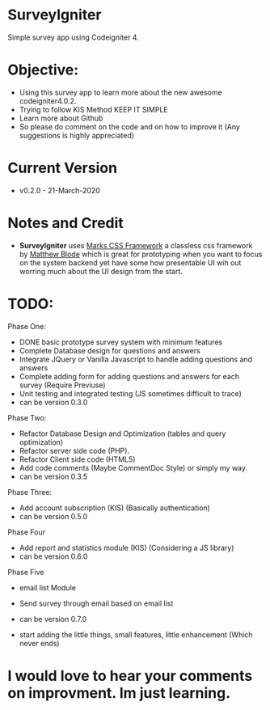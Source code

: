 # SurveyIgniter
Simple survey app using Codeigniter 4.

# Objective:
- Using this survey app to learn more about the new awesome codeigniter4.0.2.
- Trying to follow KIS Method KEEP IT SIMPLE
- Learn more about Github
- So please do comment on the code and on how to improve it (Any suggestions is highly appreciated)

# Current Version
- v0.2.0 - 21-March-2020

# Notes and Credit
- **SurveyIgniter** uses [Marks CSS Framework](https://mblode.github.io/marx/) a classless css framework by [Matthew Blode](https://github.com/mblode) which is great for prototyping when you want to focus on the system backend yet have some how presentable UI wih out worring much about the UI design from the start.

# TODO:

Phase One:
- DONE basic prototype survey system with minimum features
- Complete Database design for questions and answers
- Integrate JQuery or Vanilla Javascript to handle adding questions and answers 
- Complete adding form for adding questions and answers for each survey (Require Previuse)
- Unit testing and integrated testing (JS sometimes difficult to trace)
- can be version 0.3.0

Phase Two:
- Refactor Database Design and Optimization (tables and query optimization)
- Refactor server side code (PHP).
- Refactor Client side code (HTML5)
- Add code comments (Maybe CommentDoc Style) or simply my way.
- can be version 0.3.5

Phase Three:
- Add account subscription (KIS) (Basically authentication)
- can be version 0.5.0

Phase Four
- Add report and statistics module (KIS) (Considering a JS library)
- can be version 0.6.0

Phase Five 
- email list Module
- Send survey through email based on email list
- can be version 0.7.0

- start adding the little things, small features, little enhancement (Which never ends) 


# I would love to hear your comments on improvment. Im just learning.



